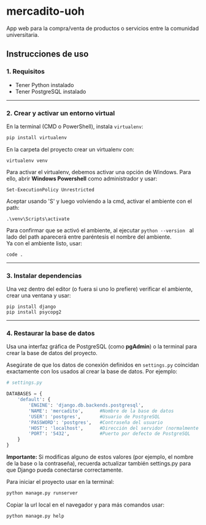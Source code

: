 # mercadito-uoh
App web para la compra/venta de productos o servicios entre la comunidad universitaria. 

## Instrucciones de uso

### 1. Requisitos

- Tener Python instalado 
- Tener PostgreSQL instalado  

---

### 2. Crear y activar un entorno virtual

En la terminal (CMD o PowerShell), instala `virtualenv`:

```bash
pip install virtualenv
```
En la carpeta del proyecto crear un virtualenv con:
```
virtualenv venv
```
Para activar el virtualenv, debemos activar una opción de Windows. Para ello, abrir **Windows Powershell** como administrador y usar:
```
Set-ExecutionPolicy Unrestricted
```
Aceptar usando 'S' y luego volviendo a la cmd, activar el ambiente con el path:
```
.\venv\Scripts\activate
```
Para confirmar que se activó el ambiente, al ejecutar ```python --version ``` al lado del path aparecerá entre paréntesis el nombre del ambiente.  
Ya con el ambiente listo, usar:
```
code .
```
---
### 3. Instalar dependencias
Una vez dentro del editor (o fuera si uno lo prefiere) verificar el ambiente, crear una ventana y usar:
```
pip install django
pip install psycopg2
```
---
### 4. Restaurar la base de datos

Usa una interfaz gráfica de PostgreSQL (como **pgAdmin**) o la terminal para crear la base de datos del proyecto.

Asegúrate de que los datos de conexión definidos en `settings.py` coincidan exactamente con los usados al crear la base de datos. Por ejemplo:

```python
# settings.py

DATABASES = {
    'default': {
        'ENGINE': 'django.db.backends.postgresql',
        'NAME': 'mercadito',      #Nombre de la base de datos
        'USER': 'postgres',       #Usuario de PostgreSQL
        'PASSWORD': 'postgres',   #Contraseña del usuario
        'HOST': 'localhost',      #Dirección del servidor (normalmente localhost)
        'PORT': '5432',           #Puerto por defecto de PostgreSQL
    }
}
```
**Importante:** Si modificas alguno de estos valores (por ejemplo, el nombre de la base o la contraseña), recuerda actualizar también settings.py para que Django pueda conectarse correctamente.

Para iniciar el proyecto usar en la terminal:
```bash
python manage.py runserver
```
Copiar la url local en el navegador y para más comandos usar:
```bash
python manage.py help
```
